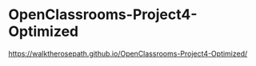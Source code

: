 ﻿# OpenClassrooms-Project4-Optimized
 https://walktherosepath.github.io/OpenClassrooms-Project4-Optimized/
